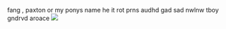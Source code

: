 fang , paxton or my ponys name
he it rot prns   audhd gad sad
nwlnw   tboy   gndrvd   aroace
![](https://komarev.com/ghpvc/?username=violetaism&color=948ca4&style=flat&label=stargazers)
